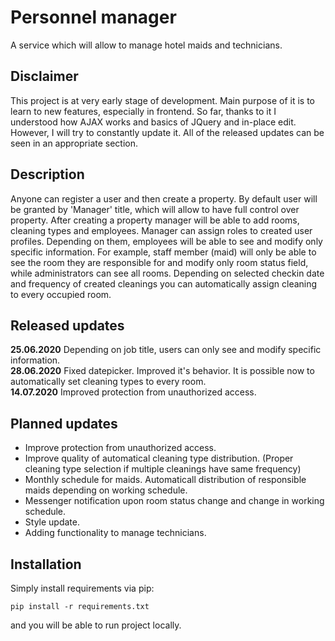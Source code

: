 # Personnel manager

A service which will allow to manage hotel maids and technicians.

## Disclaimer

This project is at very early stage of development. Main purpose of it is to learn to new features, especially in frontend.
So far, thanks to it I understood how AJAX works and basics of JQuery and in-place edit.
However, I will try to constantly update it. All of the released updates can be seen in an appropriate section.

## Description

Anyone can register a user and then create a property. By default user will be granted by 'Manager' title, which will allow
to have full control over property. After creating a property manager will be able to add rooms, cleaning types and employees.
Manager can assign roles to created user profiles. Depending on them, employees will be able to see and modify only specific information.
For example, staff member (maid) will only be able to see the room they are responsible for and modify only room status field, while administrators can see all rooms.
Depending on selected checkin date and frequency of created cleanings you can automatically assign cleaning to every occupied room.

## Released updates

**25.06.2020** Depending on job title, users can only see and modify specific information.
<br>
**28.06.2020** Fixed datepicker. Improved it's behavior. It is possible now to automatically set cleaning types to every room.
<br>
**14.07.2020** Improved protection from unauthorized access.

## Planned updates

* Improve protection from unauthorized access.
* Improve quality of automatical cleaning type distribution. (Proper cleaning type selection if multiple cleanings have same frequency)
* Monthly schedule for maids. Automaticall distribution of responsible maids depending on working schedule.
* Messenger notification upon room status change and change in working schedule.
* Style update.
* Adding functionality to manage technicians.

## Installation

Simply install requirements via pip:

```pip install -r requirements.txt```

and you will be able to run project locally.